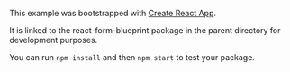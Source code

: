 This example was bootstrapped with [Create React App](https://github.com/facebook/create-react-app).

It is linked to the react-form-blueprint package in the parent directory for development purposes.

You can run `npm install` and then `npm start` to test your package.
